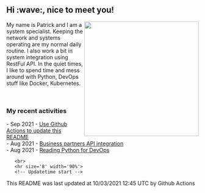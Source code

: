 <h2> Hi :wave:, nice to meet you! </h2>
            <img align='right' src="https://media.giphy.com/media/3o6ZsWiPs8bx32YWyY/giphy.gif" width="300" />
            <p alight="left">My name is Patrick and I am a system specialist. Keeping the network and systems operating are my normal daily routine. I also work a bit in system integration using RestFul API. In the quiet times, I like to spend time and mess around with Python, DevOps stuff like Docker, Kubernetes.</p>
            <br>
            <h3>My recent activities</h3>
            <!-- Activities start -->
- Sep 2021 - <a href='https://docs.github.com/en/actions' target='_blank'>Use Github Actions to update this README</a><br>
- Aug 2021 - <a href='#' target='_blank'>Business partners API integration</a><br>
- Aug 2021 - <a href='https://book.douban.com/subject/34787347/' target='_blank'>Reading Python for DevOps</a><br><!-- Activities end -->
       
       <br>
       <hr size='8' width='90%'>
       <!-- Updatetime start -->
This README was last updated at 10/03/2021 12:45 UTC by Github Actions<!-- Updatetime end -->
